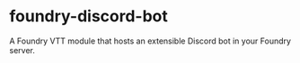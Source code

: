 # foundry-discord-bot
A Foundry VTT module that hosts an extensible Discord bot in your Foundry server.
